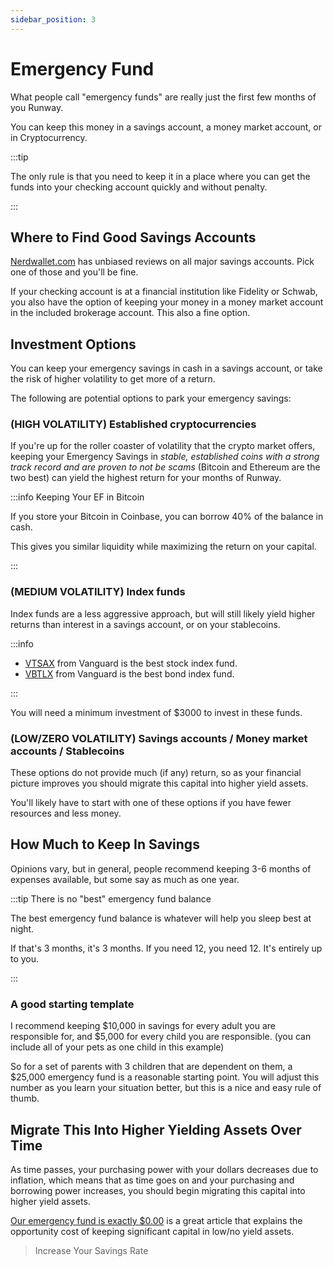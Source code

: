 ```yaml
---
sidebar_position: 3
---
```


# Emergency Fund

What people call "emergency funds" are really just the first few months of you Runway. 

You can keep this money in a savings account, a money market account, or in Cryptocurrency. 

:::tip

The only rule is that you need to keep it in a place where you can get the funds into your checking account quickly and without penalty.

:::

## Where to Find Good Savings Accounts

[Nerdwallet.com](https://www.nerdwallet.com/?trk=nw_gn_5.0) has unbiased reviews on all major savings accounts. Pick one of those and you'll be fine.

If your checking account is at a financial institution like Fidelity or Schwab, you also have the option of keeping your money in a money market account in the included brokerage account. This also a fine option.

## Investment Options

You can keep your emergency savings in cash in a savings account, or take the risk of higher volatility to get more of a return.

The following are potential options to park your emergency savings:

### (HIGH VOLATILITY) Established cryptocurrencies

If you're up for the roller coaster of volatility that the crypto market offers, keeping your Emergency Savings in *stable, established coins with a strong track record and are proven to not be scams* (Bitcoin and Ethereum are the two best) can yield the highest return for your months of Runway.

:::info Keeping Your EF in Bitcoin

If you store your Bitcoin in Coinbase, you can borrow 40% of the balance in cash.

This gives you similar liquidity while maximizing the return on your capital.

:::

### (MEDIUM VOLATILITY) Index funds

Index funds are a less aggressive approach, but will still likely yield higher returns than interest in a savings account, or on your stablecoins.

:::info

- [VTSAX](https://investor.vanguard.com/mutual-funds/profile/vtsax) from Vanguard is the best stock index fund.
- [VBTLX](https://investor.vanguard.com/mutual-funds/profile/VBTLX) from Vanguard is the best bond index fund.

:::

You will need a minimum investment of $3000 to invest in these funds.

### (LOW/ZERO VOLATILITY) Savings accounts / Money market accounts / Stablecoins 

These options do not provide much (if any) return, so as your financial picture improves you should migrate this capital into higher yield assets.

You'll likely have to start with one of these options if you have fewer resources and less money. 

## How Much to Keep In Savings

Opinions vary, but in general, people recommend keeping 3-6 months of expenses available, but some say as much as one year. 

:::tip There is no "best" emergency fund balance

The best emergency fund balance is whatever will help you sleep best at night. 

If that's 3 months, it's 3 months. If you need 12, you need 12. It's entirely up to you.

:::

### A good starting template

I recommend keeping $10,000 in savings for every adult you are responsible for, and $5,000 for every child you are responsible. (you can include all of your pets as one child in this example)

So for a set of parents with 3 children that are dependent on them, a $25,000 emergency fund is a reasonable starting point. You will adjust this number as you learn your situation better, but this is a nice and easy rule of thumb.

## Migrate This Into Higher Yielding Assets Over Time

As time passes, your purchasing power with your dollars decreases due to inflation, which means that as time goes on and your purchasing and borrowing power increases, you should begin migrating this capital into higher yield assets.

[Our emergency fund is exactly $0.00](https://earlyretirementnow.com/2016/05/05/emergency-fund/) is a great article that explains the opportunity cost of keeping significant capital in low/no yield assets.

>Increase Your Savings Rate